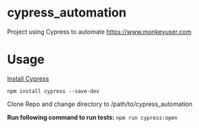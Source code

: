 # cypress_automation
Project using Cypress to automate https://www.monkeyuser.com

# Usage
[Install Cypress](https://docs.cypress.io/guides/getting-started/installing-cypress.html)

`npm install cypress --save-dev`


Clone Repo and change directory to /path/to/cypress_automation

**Run following command to run tests:** `npm run cypress:open`
